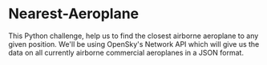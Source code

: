 # Nearest-Aeroplane
This Python challenge, help us to find the closest airborne aeroplane to any given position.
We'll be using OpenSky's Network API which will give us the data on all currently airborne commercial aeroplanes in a JSON format.
